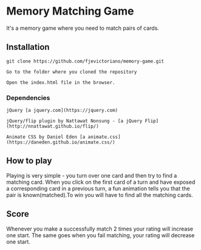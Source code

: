 # Memory Matching Game
It's a memory game where you need to match pairs of cards.

## Installation

```
git clone https://github.com/fjevictoriano/memory-game.git

Go to the folder where you cloned the repository

Open the index.html file in the browser.
```

### Dependencies

```
jQuery [a jquery.com](https://jquery.com)

jQuery/flip plugin by Nattawat Nonsung - [a jQuery Flip](http://nnattawat.github.io/flip/)

Animate CSS by Daniel Eden [a animate.css](https://daneden.github.io/animate.css/)
```

## How to play

Playing is very simple - you turn over one card and then try to find a matching card.
When you click on the first card of a turn and have exposed a corresponding card in a previous turn, a fun animation tells you that the pair is known(matched).To win you will have to find all the matching cards.

## Score

Whenever you make a successfully match 2 times your rating will increase one start.
The same goes when you fail matching, your rating will decrease one start.
